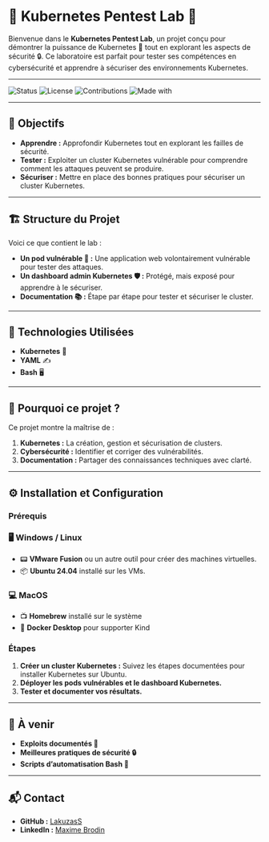 # 🚀 Kubernetes Pentest Lab 🔐

Bienvenue dans le **Kubernetes Pentest Lab**, un projet conçu pour démontrer la puissance de Kubernetes 🐳 tout en explorant les aspects de sécurité 🔒. Ce laboratoire est parfait pour tester ses compétences en cybersécurité et apprendre à sécuriser des environnements Kubernetes. 

---
![Status](https://img.shields.io/badge/Status-Active-brightgreen)
![License](https://img.shields.io/badge/License-MIT-blue)
![Contributions](https://img.shields.io/badge/Contributions-Welcome-orange)
![Made with](https://img.shields.io/badge/Made%20with-Kubernetes-326ce5?logo=kubernetes&logoColor=white)

---

## 🎯 Objectifs
- **Apprendre :** Approfondir Kubernetes tout en explorant les failles de sécurité.
- **Tester :** Exploiter un cluster Kubernetes vulnérable pour comprendre comment les attaques peuvent se produire.
- **Sécuriser :** Mettre en place des bonnes pratiques pour sécuriser un cluster Kubernetes.

---

## 🏗️ Structure du Projet
Voici ce que contient le lab :
- **Un pod vulnérable 🧨 :** Une application web volontairement vulnérable pour tester des attaques.
- **Un dashboard admin Kubernetes 🛡️ :** Protégé, mais exposé pour apprendre à le sécuriser.
- **Documentation 📚 :** Étape par étape pour tester et sécuriser le cluster.

---

## 🚀 Technologies Utilisées
- **Kubernetes** 🐳
- **YAML** ✍️
- **Bash** 🖥️

---

## 🌟 Pourquoi ce projet ?
Ce projet montre la maîtrise de :
1. **Kubernetes :** La création, gestion et sécurisation de clusters.
2. **Cybersécurité :** Identifier et corriger des vulnérabilités.
3. **Documentation :** Partager des connaissances techniques avec clarté.

---

## ⚙️ Installation et Configuration
### Prérequis

### 🖥️ Windows / Linux
- 📟 **VMware Fusion** ou un autre outil pour créer des machines virtuelles.
- 📦 **Ubuntu 24.04** installé sur les VMs.

### 💻 MacOS
- 📺 **Homebrew** installé sur le système
- 🐳 **Docker Desktop** pour supporter Kind

### Étapes
1. **Créer un cluster Kubernetes :** Suivez les étapes documentées pour installer Kubernetes sur Ubuntu.
2. **Déployer les pods vulnérables et le dashboard Kubernetes.**
3. **Tester et documenter vos résultats.**

---

## 🎉 À venir
- **Exploits documentés 📖**
- **Meilleures pratiques de sécurité 🔒**
- **Scripts d’automatisation Bash 🤖**

---

## 📬 Contact
- **GitHub :** [LakuzasS](https://github.com/LakuzasS)
- **LinkedIn :** [Maxime Brodin](https://www.linkedin.com/in/maxime-brodin/)
